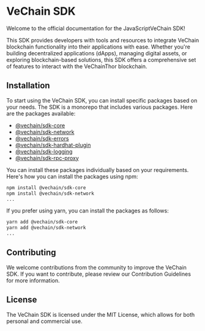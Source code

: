 # VeChain SDK

Welcome to the official documentation for the JavaScriptVeChain SDK!

This SDK provides developers with tools and resources to integrate VeChain blockchain functionality into their applications with ease. Whether you're building decentralized applications (dApps), managing digital assets, or exploring blockchain-based solutions, this SDK offers a comprehensive set of features to interact with the VeChainThor blockchain.

## Installation

To start using the VeChain SDK, you can install specific packages based on your needs. The SDK is a monorepo that includes various packages. Here are the packages available:
 - [@vechain/sdk-core](https://www.npmjs.com/package/@vechain/sdk-core)
 - [@vechain/sdk-network](https://www.npmjs.com/package/@vechain/sdk-network)
 - [@vechain/sdk-errors](https://www.npmjs.com/package/@vechain/sdk-errors)
 - [@vechain/sdk-hardhat-plugin](https://www.npmjs.com/package/@vechain/sdk-hardhat-plugin)
 - [@vechain/sdk-logging](https://www.npmjs.com/package/@vechain/sdk-logging)
 - [@vechain/sdk-rpc-proxy](https://www.npmjs.com/package/@vechain/sdk-rpc-proxy)

You can install these packages individually based on your requirements. Here's how you can install the packages using npm:
``` bash
npm install @vechain/sdk-core
npm install @vechain/sdk-network
...
```
If you prefer using yarn, you can install the packages as follows:
``` bash
yarn add @vechain/sdk-core
yarn add @vechain/sdk-network
...
```

## Contributing

We welcome contributions from the community to improve the VeChain SDK. If you want to contribute, please review our Contribution Guidelines for more information.

## License

The VeChain SDK is licensed under the MIT License, which allows for both personal and commercial use.
